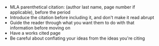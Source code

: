 - MLA parenthetical citation: (author last name, page number if applicable), before the period
- Introduce the citation before including it, and don't make it read abrupt
- Guide the reader through what you want them to do with that information before moving on
- Have a works cited page
- Be careful about conflating your ideas from the ideas you're citing
